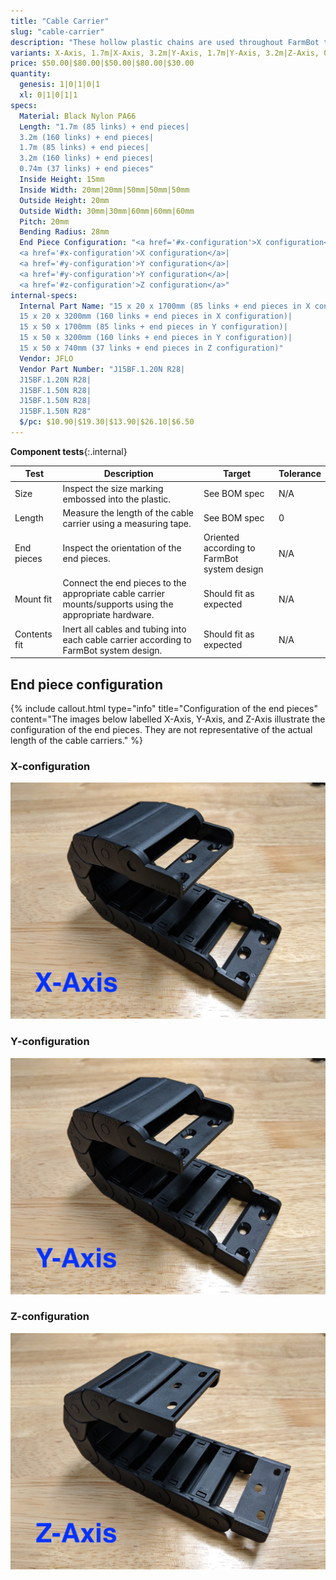 ```yaml
---
title: "Cable Carrier"
slug: "cable-carrier"
description: "These hollow plastic chains are used throughout FarmBot to manage cables and tubing along each of the three axes."
variants: X-Axis, 1.7m|X-Axis, 3.2m|Y-Axis, 1.7m|Y-Axis, 3.2m|Z-Axis, 0.74m
price: $50.00|$80.00|$50.00|$80.00|$30.00
quantity:
  genesis: 1|0|1|0|1
  xl: 0|1|0|1|1
specs:
  Material: Black Nylon PA66
  Length: "1.7m (85 links) + end pieces|
  3.2m (160 links) + end pieces|
  1.7m (85 links) + end pieces|
  3.2m (160 links) + end pieces|
  0.74m (37 links) + end pieces"
  Inside Height: 15mm
  Inside Width: 20mm|20mm|50mm|50mm|50mm
  Outside Height: 20mm
  Outside Width: 30mm|30mm|60mm|60mm|60mm
  Pitch: 20mm
  Bending Radius: 28mm
  End Piece Configuration: "<a href='#x-configuration'>X configuration</a>|
  <a href='#x-configuration'>X configuration</a>|
  <a href='#y-configuration'>Y configuration</a>|
  <a href='#y-configuration'>Y configuration</a>|
  <a href='#z-configuration'>Z configuration</a>"
internal-specs:
  Internal Part Name: "15 x 20 x 1700mm (85 links + end pieces in X configuration)|
  15 x 20 x 3200mm (160 links + end pieces in X configuration)|
  15 x 50 x 1700mm (85 links + end pieces in Y configuration)|
  15 x 50 x 3200mm (160 links + end pieces in Y configuration)|
  15 x 50 x 740mm (37 links + end pieces in Z configuration)"
  Vendor: JFLO
  Vendor Part Number: "J15BF.1.20N R28|
  J15BF.1.20N R28|
  J15BF.1.50N R28|
  J15BF.1.50N R28|
  J15BF.1.50N R28"
  $/pc: $10.90|$19.30|$13.90|$26.10|$6.50
---
```


**Component tests**{:.internal}

|Test         |Description  |Target       |Tolerance    |
|-------------|-------------|-------------|-------------|
|Size         |Inspect the size marking embossed into the plastic.|See BOM spec|N/A
|Length       |Measure the length of the cable carrier using a measuring tape.|See BOM spec|0
|End pieces   |Inspect the orientation of the end pieces.|Oriented according to FarmBot system design|N/A
|Mount fit    |Connect the end pieces to the appropriate cable carrier mounts/supports using the appropriate hardware.|Should fit as expected|N/A
|Contents fit |Inert all cables and tubing into each cable carrier according to FarmBot system design.|Should fit as expected|N/A

## End piece configuration

{%
include callout.html
type="info"
title="Configuration of the end pieces"
content="The images below labelled X-Axis, Y-Axis, and Z-Axis illustrate the configuration of the end pieces. They are not representative of the actual length of the cable carriers."
%}

### X-configuration

![End pieces configuration - X](_images/cable_carrier_end_piece_configuration_x.jpg)

### Y-configuration

![End pieces configuration - Y](_images/cable_carrier_end_piece_configuration_y.jpg)

### Z-configuration

![End pieces configuration - Z](_images/cable_carrier_end_piece_configuration_z.jpg)
